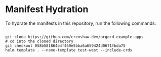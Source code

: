 
# Manifest Hydration

To hydrate the manifests in this repository, run the following commands:

```shell

git clone https://github.com/crenshaw-dev/argocd-example-apps
# cd into the cloned directory
git checkout 058b581864e4f469e5bba6a659424d0671fbda75
helm template . --name-template test-west --include-crds
```